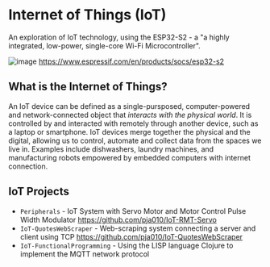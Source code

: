 # Internet of Things (IoT)

An exploration of IoT technology, using the ESP32-S2 - a "a highly integrated, low-power, single-core Wi-Fi Microcontroller".

![image](https://user-images.githubusercontent.com/74726737/166810278-0b465acd-369f-4079-b2f7-be012e2b984f.png)
https://www.espressif.com/en/products/socs/esp32-s2

## What is the Internet of Things?

An IoT device can be defined as a single-pursposed, computer-powered and network-connected object that _interacts with the physical world_. It is controlled by and interacted with remotely through another device, such as a laptop or smartphone. IoT devices merge together the physical and the digital, allowing us to control, automate and collect data from the spaces we live in. Examples include dishwashers, laundry machines, and manufacturing robots empowered by embedded computers with internet connection.

## IoT Projects 
* `Peripherals` - IoT System with Servo Motor and Motor Control Pulse Width Modulator
https://github.com/pja010/IoT-RMT-Servo
* `IoT-QuotesWebScraper` - Web-scraping system connecting a server and client using TCP 
https://github.com/pja010/IoT-QuotesWebScraper
* `IoT-FunctionalProgramming` - Using the LISP language Clojure to implement the MQTT network protocol
